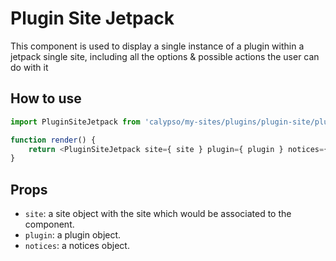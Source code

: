 # Plugin Site Jetpack

This component is used to display a single instance of a plugin within a jetpack single site, including all the options & possible actions the user can do with it

## How to use

```js
import PluginSiteJetpack from 'calypso/my-sites/plugins/plugin-site/plugin-site-jetpack';

function render() {
	return <PluginSiteJetpack site={ site } plugin={ plugin } notices={ notices } />;
}
```

## Props

- `site`: a site object with the site which would be associated to the component.
- `plugin`: a plugin object.
- `notices`: a notices object.
